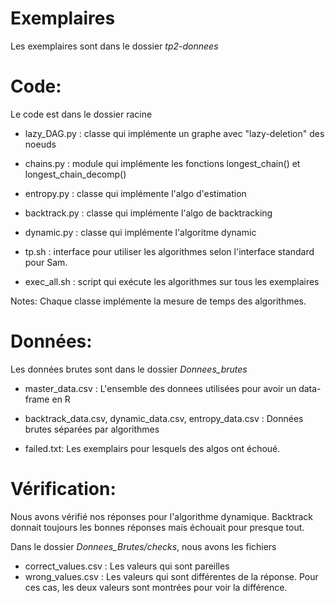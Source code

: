 Exemplaires
===========

Les exemplaires sont dans le dossier *tp2-donnees*

Code:
=====

Le code est dans le dossier racine

* lazy_DAG.py : classe qui implémente un graphe avec "lazy-deletion" des noeuds
* chains.py : module qui implémente les fonctions longest_chain() et
  longest_chain_decomp()
* entropy.py : classe qui implémente l'algo d'estimation
* backtrack.py : classe qui implémente l'algo de backtracking
* dynamic.py : classe qui implémente l'algoritme dynamic

* tp.sh : interface pour utiliser les algorithmes selon l'interface standard
  pour Sam.
* exec_all.sh : script qui exécute les algorithmes sur tous les exemplaires 

Notes: Chaque classe implémente la mesure de temps des algorithmes.

Données:
========

Les données brutes sont dans le dossier *Donnees_brutes*

* master_data.csv : L'ensemble des donnees utilisées pour avoir un data-frame en
  R

* backtrack_data.csv, dynamic_data.csv, entropy_data.csv : Données brutes
  séparées par algorithmes

* failed.txt: Les exemplairs pour lesquels des algos ont échoué.

Vérification:
=============

Nous avons vérifié nos réponses pour l'algorithme dynamique.  Backtrack donnait
toujours les bonnes réponses mais échouait pour presque tout.

Dans le dossier *Donnees_Brutes/checks*, nous avons les fichiers

* correct_values.csv : Les valeurs qui sont pareilles 
* wrong_values.csv : Les valeurs qui sont différentes de la réponse.  Pour ces
  cas, les deux valeurs sont montrées pour voir la différence.

	

		

